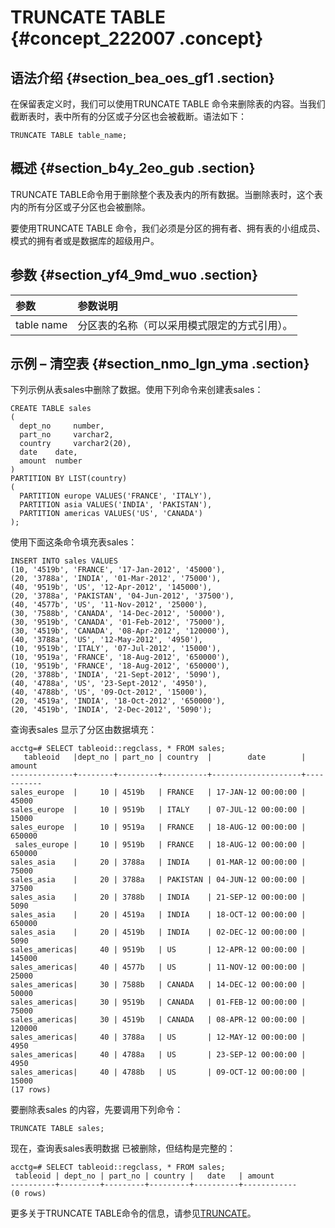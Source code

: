 # TRUNCATE TABLE {#concept_222007 .concept}

## 语法介绍 {#section_bea_oes_gf1 .section}

在保留表定义时，我们可以使用TRUNCATE TABLE 命令来删除表的内容。当我们截断表时，表中所有的分区或子分区也会被截断。语法如下：

``` {#codeblock_78e_7aw_3b6}
TRUNCATE TABLE table_name;
```

## 概述 {#section_b4y_2eo_gub .section}

TRUNCATE TABLE命令用于删除整个表及表内的所有数据。当删除表时，这个表内的所有分区或子分区也会被删除。

要使用TRUNCATE TABLE 命令，我们必须是分区的拥有者、拥有表的小组成员、模式的拥有者或是数据库的超级用户。

## 参数 {#section_yf4_9md_wuo .section}

|参数|参数说明|
|:-|:---|
|table name|分区表的名称（可以采用模式限定的方式引用）。|

## 示例 – 清空表 {#section_nmo_lgn_yma .section}

下列示例从表sales中删除了数据。使用下列命令来创建表sales：

```
CREATE TABLE sales
(
  dept_no     number,   
  part_no     varchar2,
  country     varchar2(20),
  date    date,
  amount  number
)
PARTITION BY LIST(country)
(
  PARTITION europe VALUES('FRANCE', 'ITALY'),
  PARTITION asia VALUES('INDIA', 'PAKISTAN'),
  PARTITION americas VALUES('US', 'CANADA')
);
```

使用下面这条命令填充表sales：

```
INSERT INTO sales VALUES
(10, '4519b', 'FRANCE', '17-Jan-2012', '45000'),
(20, '3788a', 'INDIA', '01-Mar-2012', '75000'),
(40, '9519b', 'US', '12-Apr-2012', '145000'),
(20, '3788a', 'PAKISTAN', '04-Jun-2012', '37500'),
(40, '4577b', 'US', '11-Nov-2012', '25000'),
(30, '7588b', 'CANADA', '14-Dec-2012', '50000'),
(30, '9519b', 'CANADA', '01-Feb-2012', '75000'),
(30, '4519b', 'CANADA', '08-Apr-2012', '120000'),
(40, '3788a', 'US', '12-May-2012', '4950'),
(10, '9519b', 'ITALY', '07-Jul-2012', '15000'),
(10, '9519a', 'FRANCE', '18-Aug-2012', '650000'),
(10, '9519b', 'FRANCE', '18-Aug-2012', '650000'),
(20, '3788b', 'INDIA', '21-Sept-2012', '5090'),
(40, '4788a', 'US', '23-Sept-2012', '4950'),
(40, '4788b', 'US', '09-Oct-2012', '15000'),
(20, '4519a', 'INDIA', '18-Oct-2012', '650000'),
(20, '4519b', 'INDIA', '2-Dec-2012', '5090');
```

查询表sales 显示了分区由数据填充：

```
acctg=# SELECT tableoid::regclass, * FROM sales;
   tableoid   |dept_no | part_no | country  |        date        | amount 
--------------+--------+---------+----------+--------------------+-----------
sales_europe  |     10 | 4519b   | FRANCE   | 17-JAN-12 00:00:00 |     45000
sales_europe  |     10 | 9519b   | ITALY    | 07-JUL-12 00:00:00 |     15000
sales_europe  |     10 | 9519a   | FRANCE   | 18-AUG-12 00:00:00 |    650000
 sales_europe |     10 | 9519b   | FRANCE   | 18-AUG-12 00:00:00 |    650000
sales_asia    |     20 | 3788a   | INDIA    | 01-MAR-12 00:00:00 |     75000
sales_asia    |     20 | 3788a   | PAKISTAN | 04-JUN-12 00:00:00 |     37500
sales_asia    |     20 | 3788b   | INDIA    | 21-SEP-12 00:00:00 |      5090
sales_asia    |     20 | 4519a   | INDIA    | 18-OCT-12 00:00:00 |    650000
sales_asia    |     20 | 4519b   | INDIA    | 02-DEC-12 00:00:00 |      5090
sales_americas|     40 | 9519b   | US       | 12-APR-12 00:00:00 |    145000
sales_americas|     40 | 4577b   | US       | 11-NOV-12 00:00:00 |     25000
sales_americas|     30 | 7588b   | CANADA   | 14-DEC-12 00:00:00 |     50000
sales_americas|     30 | 9519b   | CANADA   | 01-FEB-12 00:00:00 |     75000
sales_americas|     30 | 4519b   | CANADA   | 08-APR-12 00:00:00 |    120000
sales_americas|     40 | 3788a   | US       | 12-MAY-12 00:00:00 |      4950
sales_americas|     40 | 4788a   | US       | 23-SEP-12 00:00:00 |      4950
sales_americas|     40 | 4788b   | US       | 09-OCT-12 00:00:00 |     15000
(17 rows)
```

要删除表sales 的内容，先要调用下列命令：

``` {#codeblock_9oh_k8y_nw0}
TRUNCATE TABLE sales; 
```

现在，查询表sales表明数据 已被删除，但结构是完整的：

```
acctg=# SELECT tableoid::regclass, * FROM sales;
 tableoid | dept_no | part_no | country |   date   | amount 
----------+---------+---------+---------+----------+------------
(0 rows)
```

更多关于TRUNCATE TABLE命令的信息，请参见[TRUNCATE](https://www.enterprisedb.com/docs/en/9.3/pg/sql-truncate.html)。

